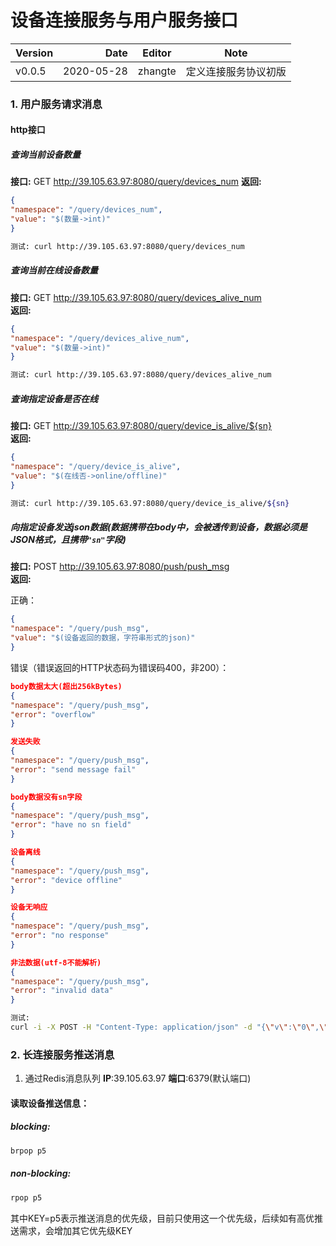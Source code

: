 # 设备连接服务与用户服务接口

| Version | Date | Editor | Note |
| :-----| ----: | :----: |:----: |
| v0.0.5 | 2020-05-28 | zhangte | 定义连接服务协议初版|

### 1. 用户服务请求消息
#### http接口
##### 查询当前设备数量
**接口:** GET  http://39.105.63.97:8080/query/devices_num 
**返回:** 
```json
{
"namespace": "/query/devices_num",
"value": "$(数量->int)"
}
```
```sh
测试: curl http://39.105.63.97:8080/query/devices_num 
```
##### 查询当前在线设备数量
**接口:** GET http://39.105.63.97:8080/query/devices_alive_num  
**返回:**  
```json
{
"namespace": "/query/devices_alive_num",
"value": "$(数量->int)"
}
```
```sh
测试: curl http://39.105.63.97:8080/query/devices_alive_num 
```
##### 查询指定设备是否在线
**接口:** GET http://39.105.63.97:8080/query/device_is_alive/${sn}   
**返回:** 
```json
{
"namespace": "/query/device_is_alive",
"value": "$(在线否->online/offline)"
}
```
```sh
测试: curl http://39.105.63.97:8080/query/device_is_alive/${sn}
```
##### 向指定设备发送json数据(数据携带在body中，会被透传到设备，数据必须是JSON格式，且携带`"sn"`字段)
**接口:** POST  http://39.105.63.97:8080/push/push_msg   
**返回:** 

正确：
```json
{
"namespace": "/query/push_msg",
"value": "$(设备返回的数据，字符串形式的json)"
}
```
错误（错误返回的HTTP状态码为错误码400，非200）：
```json
body数据太大(超出256kBytes)
{
"namespace": "/query/push_msg",
"error": "overflow"
}
```
```json
发送失败
{
"namespace": "/query/push_msg",
"error": "send message fail"
}
```
```json
body数据没有sn字段
{
"namespace": "/query/push_msg",
"error": "have no sn field"
}
```
```json
设备离线
{
"namespace": "/query/push_msg",
"error": "device offline"
}
```
```json
设备无响应
{
"namespace": "/query/push_msg",
"error": "no response"
}
```
```json
非法数据(utf-8不能解析)
{
"namespace": "/query/push_msg",
"error": "invalid data"
}
```
```sh
测试:
curl -i -X POST -H "Content-Type: application/json" -d "{\"v\":\"0\",\"data\":\"fuck\", \"sn\":\"${sn}\"}" http://39.105.63.97:8080/push/push_msg 
```

### 2. 长连接服务推送消息
1. 通过Redis消息队列
**IP**:39.105.63.97 **端口**:6379(默认端口)
#### 读取设备推送信息：
##### blocking: 
```sh
brpop p5
```
##### non-blocking: 
```sh
rpop p5
```
其中KEY=p5表示推送消息的优先级，目前只使用这一个优先级，后续如有高优推送需求，会增加其它优先级KEY
